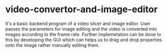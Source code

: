 # video-convertor-and-image-editor
It's a basic backend program of a video slicer and image editor.
User passes the parameters for image editing and the video is converted into images according to the frame rate.
Further implemetation can be done to this by developing the GUI which can helps us to drag and drop properties onto the image rather manually editing them.
